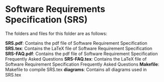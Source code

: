 # Software Requirements Specification (SRS)

The folders and files for this folder are as follows:

**SRS.pdf**: Contains the pdf file of Software Requirement Specification
**SRS.tex**: Contains the LaTeX file of Software Requirement Specification
**SRS-FAQ.pdf**: Contains the pdf file of Software Requirement Specification Frequently Asked Questions
**SRS-FAQ.tex**: Contains the LaTeX file of Software Requirement Specification Frequently Asked Questions
**Makefile**: Makefile to compile SRS.tex
**diagrams**: Contains all diagrams used in SRS.tex
